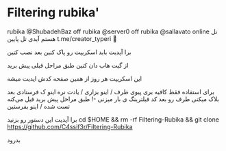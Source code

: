 # Filtering rubika'


rubika @ShubadehBaz off
rubika @server0 off
rubika @sallavato online
تل هستم آیدی تل پایین
t.me/creator_typeri
 💜

برا آپدیت باید اسکریپت رو پاک کنین بعد نصب کنین

از گیت هاب دان کنین طبق مراحل قبلی پیش برید

این اسکریپت هر روز از همین صفحه کدش اپدیت میشه

 برای استفاده فقط کافیه بری پیوی طرف / اینو بزاری / یادت نره اینو ک فرستادی 
بعد بلاک میکنی طرف رو بعد کد فیلترینگ ی بار میزنی -!
طبق مراحل پیش برید فیل می‌کنه تست شده
/ اینو بفرستین

برا آپدیت این دستور رو بزنید
cd $HOME && rm -rf Filtering-Rubika && git clone https://github.com/C4ssif3r/Filtering-Rubika

بدرود
